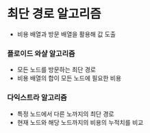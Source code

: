 # 최단 경로 알고리즘
- 비용 배열과 방문 배열을 활용해 값 도출

### 플로이드 와샬 알고리즘
- 모든 노드를 방문하는 최단 경로
- 비용 배열의 합이 모든 노드에 필요한 비용

### 다익스트라 알고리즘
- 특정 노드에서 다른 노까지의 최단 경로
- 현재 노드와 해당 노드까지의 비용의 누적치를 비교
